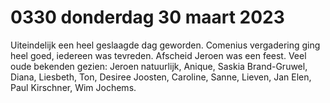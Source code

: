 # 0330 donderdag 30 maart 2023
Uiteindelijk een heel geslaagde dag geworden. Comenius vergadering ging heel goed, iedereen was tevreden. Afscheid Jeroen was een feest. Veel oude bekenden gezien: Jeroen natuurlijk, Anique, Saskia Brand-Gruwel, Diana, Liesbeth, Ton, Desiree Joosten, Caroline, Sanne, Lieven, Jan Elen, Paul Kirschner, Wim Jochems.  